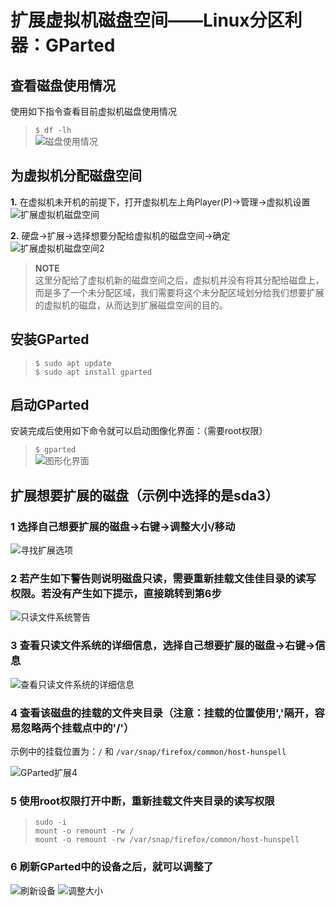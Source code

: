 # 扩展虚拟机磁盘空间——Linux分区利器：GParted

## 查看磁盘使用情况

使用如下指令查看目前虚拟机磁盘使用情况
> `$ df -lh`  
![磁盘使用情况](../Photos/Situation_of_disk.png)

## 为虚拟机分配磁盘空间

**1.** 在虚拟机未开机的前提下，打开虚拟机左上角Player(P)->管理->虚拟机设置
![扩展虚拟机磁盘空间](../Photos/Extend_disk_space_1.png)

**2.** 硬盘->扩展->选择想要分配给虚拟机的磁盘空间->确定
![扩展虚拟机磁盘空间2](../Photos/Extend_disk_space_2.png)

> **NOTE**  
> 这里分配给了虚拟机新的磁盘空间之后，虚拟机并没有将其分配给磁盘上，而是多了一个未分配区域，我们需要将这个未分配区域划分给我们想要扩展的虚拟机的磁盘，从而达到扩展磁盘空间的目的。

## 安装GParted

> `$ sudo apt update`  
> `$ sudo apt install gparted`

## 启动GParted

安装完成后使用如下命令就可以启动图像化界面：（需要root权限）

> `$ gparted`  
![图形化界面](../Photos/GParted.png)

## 扩展想要扩展的磁盘（示例中选择的是sda3）

### 1 选择自己想要扩展的磁盘->右键->调整大小/移动

![寻找扩展选项](../Photos/Extend_disk_space_3.png)

### 2 若产生如下警告则说明磁盘只读，需要重新挂载文佳佳目录的读写权限。若没有产生如下提示，直接跳转到第6步

![只读文件系统警告](../Photos/Extend_disk_space_4.png)

### 3 查看只读文件系统的详细信息，选择自己想要扩展的磁盘->右键->信息

![查看只读文件系统的详细信息](../Photos/Extend_disk_space_5.png)

### 4 查看该磁盘的挂载的文件夹目录（注意：挂载的位置使用','隔开，容易忽略两个挂载点中的'/'）

示例中的挂载位置为：`/` 和 `/var/snap/firefox/common/host-hunspell`

![GParted扩展4](../Photos/Extend_disk_space_6.png)

### 5 使用root权限打开中断，重新挂载文件夹目录的读写权限

> `sudo -i`  
> `mount -o remount -rw /`  
> `mount -o remount -rw /var/snap/firefox/common/host-hunspell`  

### 6 刷新GParted中的设备之后，就可以调整了

![刷新设备](../Photos/Extend_disk_space_7.png)
![调整大小](../Photos/Extend_disk_space_8.png)
